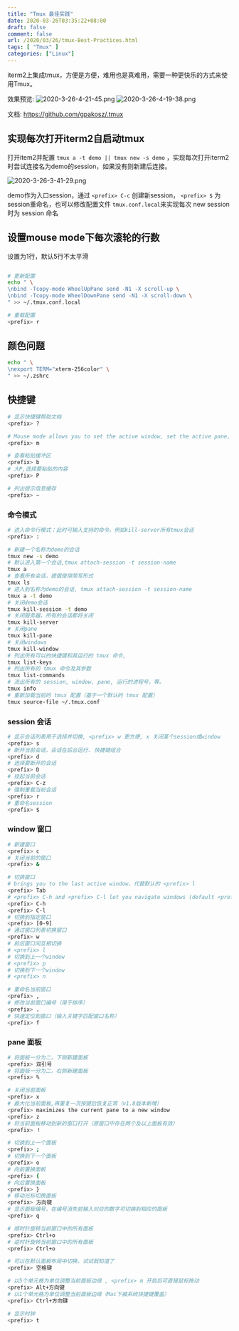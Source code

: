 ```yaml
---
title: "Tmux 最佳实践"
date: 2020-03-26T03:35:22+08:00
draft: false
comment: false
url: /2020/03/26/tmux-Best-Practices.html
tags: [ "Tmux" ]
categories: ["Linux"]
---
```


iterm2上集成tmux，方便是方便，难用也是真难用，需要一种更快乐的方式来使用Tmux。

效果预览:
![2020-3-26-4-21-45.png](https://raw.githubusercontent.com/Flygar/blogPics/dev/img/2020-3-26-4-21-45.png)
![2020-3-26-4-19-38.png](https://raw.githubusercontent.com/Flygar/blogPics/dev/img/2020-3-26-4-19-38.png)
<!--more-->

文档: https://github.com/gpakosz/.tmux 

## 实现每次打开iterm2自启动tmux
打开item2并配置 `tmux a -t demo || tmux new -s demo` ，实现每次打开iterm2时尝试连接名为demo的session，如果没有则新建后连接。

![2020-3-26-3-41-29.png](https://raw.githubusercontent.com/Flygar/blogPics/dev/img/2020-3-26-3-41-29.png)

demo作为入口session，通过 `<prefix> C-c` 创建新session， `<prefix> $` 为session重命名，也可以修改配置文件 `tmux.conf.local`来实现每次 new session 时为 session 命名

## 设置mouse mode下每次滚轮的行数
设置为1行，默认5行不太平滑
```sh

# 更新配置
echo " \
\nbind -Tcopy-mode WheelUpPane send -N1 -X scroll-up \
\nbind -Tcopy-mode WheelDownPane send -N1 -X scroll-down \
" >> ~/.tmux.conf.local

# 重载配置
<prefix> r
```

## 颜色问题
```sh
echo " \
\nexport TERM="xterm-256color" \
" >> ~/.zshrc
```

## 快捷键
```sh
# 显示快捷键帮助文档
<prefix> ?

# Mouse mode allows you to set the active window, set the active pane, resize panes and automatically switches to copy-mode to select text
<prefix> m

# 查看粘贴缓冲区
<prefix> b 
# 大P,选择要粘贴的内容
<prefix> P 

# 列出提示信息缓存
<prefix> ~
```

### 命令模式
```sh
# 进入命令行模式；此时可输入支持的命令，例如kill-server所有tmux会话
<prefix> :  

# 新建一个名称为demo的会话
tmux new -s demo 
# 默认进入第一个会话,tmux attach-session -t session-name
tmux a 
# 查看所有会话，提倡使用简写形式
tmux ls 
# 进入到名称为demo的会话, tmux attach-session -t session-name
tmux a -t demo 
# 关闭demo会话
tmux kill-session -t demo 
# 关闭服务器，所有的会话都将关闭
tmux kill-server 
# 关闭pane
tmux kill-pane
# 关闭windows 
tmux kill-window
# 列出所有可以的快捷键和其运行的 tmux 命令, 
tmux list-keys
# 列出所有的 tmux 命令及其参数
tmux list-commands
# 流出所有的 session, window, pane, 运行的进程号，等。
tmux info
# 重新加载当前的 tmux 配置（基于一个默认的 tmux 配置）
tmux source-file ~/.tmux.conf
```

### session 会话
```sh
# 显示会话列表用于选择并切换, <prefix> w 更方便, x 关闭某个session或window
<prefix> s	
# 断开当前会话，会话在后台运行. 快捷键组合
<prefix> d 
# 选择要断开的会话
<prefix> D 
# 挂起当前会话
<prefix> C-z	
# 强制重载当前会话
<prefix> r	
# 重命名session
<prefix> $
```

### window 窗口
```sh
# 新建窗口
<prefix> c
# 关闭当前的窗口
<prefix> &

# 切换窗口
# brings you to the last active window，代替默认的 <prefix> l
<prefix> Tab 
# <prefix> C-h and <prefix> C-l let you navigate windows (default <prefix> n and <prefix> p are unbound)
<prefix> C-h
<prefix> C-l
# 切换到指定窗口
<prefix> [0-9]
# 通过窗口列表切换窗口
<prefix> w
# 前后窗口间互相切换
# <prefix> l
# 切换到上一个window
# <prefix> p
# 切换到下一个window
# <prefix> n

# 重命名当前窗口
<prefix> ,
# 修改当前窗口编号（用于排序）
<prefix> .
# 快速定位到窗口（输入关键字匹配窗口名称）
<prefix> f
```

### pane 面板
```sh
# 将面板一分为二，下侧新建面板
<prefix> 双引号
# 将面板一分为二，右侧新建面板
<prefix> %

# 关闭当前面板
<prefix> x
# 最大化当前面板,再重复一次按键后恢复正常（v1.8版本新增）
<prefix> maximizes the current pane to a new window
<prefix> z
# 将当前面板移动到新的窗口打开（原窗口中存在两个及以上面板有效）
<prefix> ！

# 切换到上一个面板
<prefix> ;
# 切换到下一个面板
<prefix> o
# 向前置换面板
<prefix> {
# 向后置换面板
<prefix> }
# 移动光标切换面板
<prefix> 方向键
# 显示面板编号，在编号消失前输入对应的数字可切换到相应的面板 
<prefix> q

# 顺时针旋转当前窗口中的所有面板
<prefix> Ctrl+o
# 逆时针旋转当前窗口中的所有面板
<prefix> Ctrl+o

# 可以在默认面板布局中切换，试试就知道了 
<prefix> 空格键

# 以5个单元格为单位调整当前面板边缘 , <prefix> m 开启后可直接鼠标拖动
<prefix> Alt+方向键	
# 以1个单元格为单位调整当前面板边缘（Mac下被系统快捷键覆盖）
<prefix> Ctrl+方向键	

# 显示时钟
<prefix> t	
```